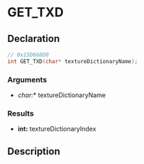 # GET_TXD

## Declaration
```cpp
// 0x15D668D0
int GET_TXD(char* textureDictionaryName);
```

### Arguments
- **char*:** textureDictionaryName

### Results
- **int:** textureDictionaryIndex

## Description
